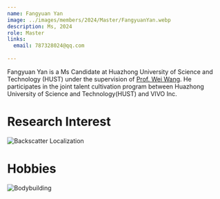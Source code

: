 ```yaml
---
name: Fangyuan Yan
image: ../images/members/2024/Master/FangyuanYan.webp
description: Ms, 2024
role: Master
links:
  email: 787328024@qq.com
  
---
```


Fangyuan Yan is a Ms Candidate at Huazhong University of Science and Technology (HUST) under the supervision of [Prof. Wei Wang](https://eic.hust.edu.cn/professor/wangwei/index.html). 
He participates in the joint talent cultivation program between Huazhong University of Science and Technology(HUST) and VIVO Inc.

Research Interest
======
![Backscatter Localization](https://img.36krcdn.com/20221029/v2_b621a4a1e90e469081e6fec07ab069dd_img_000)  

Hobbies
======
![Bodybuilding](https://eleiko.com/_next/image?url=https%3A%2F%2Feleiko.fra1.digitaloceanspaces.com%2Fcms-staging%2F4d9ee25e7df11afd4918886fa79c63e8.png&w=3840&q=75 "gymfreak") 